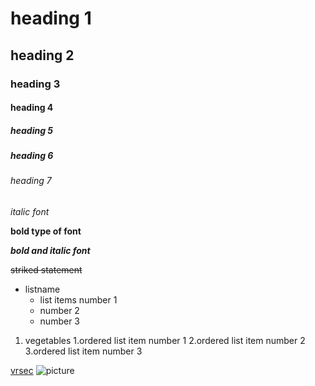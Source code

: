 # heading 1
## heading 2
### heading 3
#### heading 4
##### heading 5
##### heading 6
###### heading 7


*italic font*

**bold type of font**

***bold and italic font***

~~striked statement~~

* listname 
  * list items number 1
  * number 2
  * number 3

1. vegetables
    1.ordered list item number 1
    2.ordered list item number 2
    3.ordered list item number 3


[vrsec](https://www.vrsiddhartha.ac.in)
![picture](https://assets.dragoart.com/images/11067_501/how-to-draw-the-spiderman-logo-spiderman-symbol_5e4c99965fcc26.20317171_48389_3_3.jpg)
